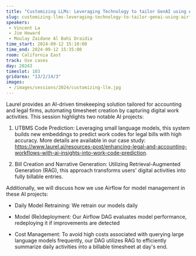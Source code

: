 ```yaml
---
title: "Customizing LLMs: Leveraging Technology to tailor GenAI using Airflow"
slug: customizing-llms-leveraging-technology-to-tailor-genai-using-airflow
speakers:
 - Vincent La
 - Jim Howard
 - Moulay Zaidane Al Bahi Draidia
time_start: 2024-09-12 15:10:00
time_end: 2024-09-12 15:35:00
room: California East
track: Use cases
day: 20243
timeslot: 103
gridarea: "13/2/14/3"
images: 
 - /images/sessions/2024/customizing-llm.jpg
---
```


Laurel provides an AI-driven timekeeping solution tailored for accounting and legal firms, automating timesheet creation by capturing digital work activities. This session highlights two notable AI projects:
 
 1. UTBMS Code Prediction: Leveraging small language models, this system builds new embeddings to predict work codes for legal bills with high accuracy. More details are available in our case study: https://www.laurel.ai/resources-post/enhancing-legal-and-accounting-workflows-with-ai-insights-into-work-code-prediction.
 
 2. Bill Creation and Narrative Generation: Utilizing Retrieval-Augmented Generation (RAG), this approach transforms users' digital activities into fully billable entries.
 
 
 
 Additionally, we will discuss how we use Airflow for model management in these AI projects:
 
 - Daily Model Retraining: We retrain our models daily
 
 - Model (Re)deployment: Our Airflow DAG evaluates model performance, redeploying it if improvements are detected
 
 - Cost Management: To avoid high costs associated with querying large language models frequently, our DAG utilizes RAG to efficiently summarize daily activities into a billable timesheet at day's end.